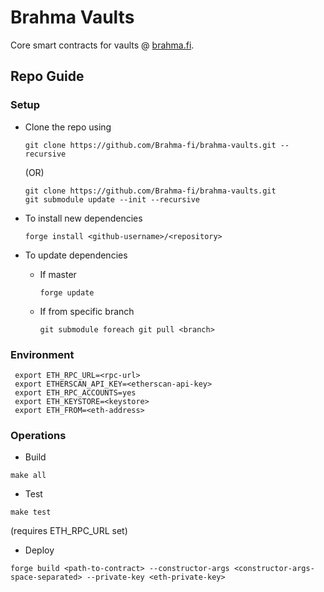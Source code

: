 # Brahma Vaults

Core smart contracts for vaults @ [brahma.fi](https://brahma.fi/).

## Repo Guide

### Setup

- Clone the repo using

  ```
  git clone https://github.com/Brahma-fi/brahma-vaults.git --recursive
  ```

  (OR)

  ```
  git clone https://github.com/Brahma-fi/brahma-vaults.git
  git submodule update --init --recursive
  ```

- To install new dependencies
  ```
  forge install <github-username>/<repository>
  ```
- To update dependencies
  - If master
    ```
    forge update
    ```
  - If from specific branch
    ```
    git submodule foreach git pull <branch>
    ```

### Environment

```
 export ETH_RPC_URL=<rpc-url>
 export ETHERSCAN_API_KEY=<etherscan-api-key>
 export ETH_RPC_ACCOUNTS=yes
 export ETH_KEYSTORE=<keystore>
 export ETH_FROM=<eth-address>
```

### Operations

- Build

```
make all
```

- Test

```
make test
```

(requires ETH_RPC_URL set)

- Deploy

```
forge build <path-to-contract> --constructor-args <constructor-args-space-separated> --private-key <eth-private-key>
```
